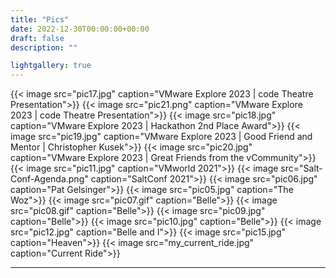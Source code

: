 ```yaml
---
title: "Pics"
date: 2022-12-30T00:00:00+00:00
draft: false
description: ""

lightgallery: true
---
```


{{< image src="pic17.jpg" caption="VMware Explore 2023 | code Theatre Presentation">}}
{{< image src="pic21.png" caption="VMware Explore 2023 | code Theatre Presentation">}}
{{< image src="pic18.jpg" caption="VMware Explore 2023 | Hackathon 2nd Place Award">}}
{{< image src="pic19.jpg" caption="VMware Explore 2023 | Good Friend and Mentor | Christopher Kusek">}}
{{< image src="pic20.jpg" caption="VMware Explore 2023 | Great Friends from the vCommunity">}}
{{< image src="pic11.jpg" caption="VMworld 2021">}}
{{< image src="Salt-Conf-Agenda.png" caption="SaltConf 2021">}}
{{< image src="pic06.jpg" caption="Pat Gelsinger">}}
{{< image src="pic05.jpg" caption="The Woz">}}
{{< image src="pic07.gif" caption="Belle">}}
{{< image src="pic08.gif" caption="Belle">}}
{{< image src="pic09.jpg" caption="Belle">}}
{{< image src="pic10.jpg" caption="Belle">}}
{{< image src="pic12.jpg" caption="Belle and I">}}
{{< image src="pic15.jpg" caption="Heaven">}}
{{< image src="my_current_ride.jpg" caption="Current Ride">}}

---
